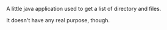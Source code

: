 A little java application used to get a list of directory and files.

It doesn't have any real purpose, though.